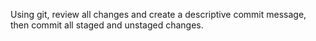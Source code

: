 Using git, review all changes and create a descriptive commit message, then commit all staged and unstaged changes.
